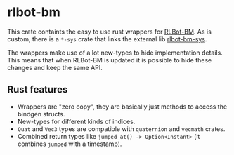 # rlbot-bm

This crate containts the easy to use rust wrappers for [RLBot-BM](https://github.com/L0laapk3/RLBot-BM).
As is custom, there is a `*-sys` crate that links the external lib [rlbot-bm-sys](https://github.com/LHolten/rlbot-bm-sys).

The wrappers make use of a lot new-types to hide implementation details. This means that when RLBot-BM is updated it is possible to hide these changes and keep the same API.

## Rust features

- Wrappers are "zero copy", they are basically just methods to access the bindgen structs.
- New-types for different kinds of indices.
- `Quat` and `Vec3` types are compatible with `quaternion` and `vecmath` crates.
- Combined return types like `jumped_at() -> Option<Instant>` (it combines `jumped` with a timestamp). 
